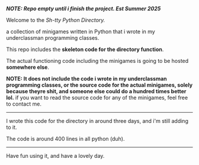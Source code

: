 ***NOTE: Repo empty until i finish the project. Est Summer 2025***

Welcome to the *Sh-tty Python Directory.*

a collection of minigames written in Python that i wrote in my underclassman programming classes.

This repo includes the __skeleton code for the directory function__. 

The actual functioning code including the minigames is going to be hosted **somewhere else**.

**NOTE: It does not include the code i wrote in my underclassman programming classes, or the source code for the actual minigames, solely because theyre shit, and someone else could do a hundred times better lol.**
if you want to read the source code for any of the minigames, feel free to contact me.

----

I wrote this code for the directory in around three days, and i'm still adding to it. 

The code is around 400 lines in all python (duh).

----

Have fun using it, and have a lovely day.

